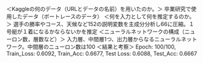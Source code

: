 ＜Kaggleの何のデータ（URLとデータの名前）を用いたのか。＞
卒業研究で使用したデータ（ボートレースのデータ）
＜何を入力として何を推定するのか。＞
選手の勝率やコース、天候など152の説明変数を主成分分析し66に圧縮。１号艇が１着になるかならないかを推定
＜ニューラルネットワークの構成（ニューロン数，層数など）＞
入力層、中間層1つ、出力層からなるニューラルネットワーク。中間層のニューロン数は100
＜結果と考察＞
Epoch: 100/100, Train_Loss: 0.6092, Train_Acc: 0.6677, Test Loss: 0.6088, Test_Acc: 0.6667
